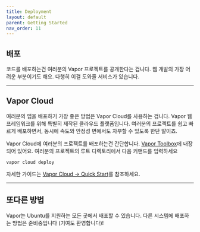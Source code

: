 ```yaml
---
title: Deployment
layout: default
parent: Getting Started
nav_order: 11
---
```


## 배포

코드를 배포하는건 여러분의 Vapor 프로젝트를 공개한다는 겁니다. 웹 개발의 가장 어려운 부분이기도 해요. 다행히 이걸 도와줄 서비스가 있습니다.  

---
## Vapor Cloud
여러분의 앱을 배포하기 가장 좋은 방법은 Vapor Cloud를 사용하는 겁니다. Vapor 웹 프레임워크를 위해 특별히 제작된 클라우드 플랫폼입니다. 여러분의 프로젝트를 쉽고 빠르게 배포하면서, 동시에 속도와 안정성 면에서도 자부할 수 있도록 한단 말이죠.  

Vapor Cloud에 여러분의 프로젝트를 배포하는건 간단합니다. [Vapor Toolbox](/doc/GettingStarted/Toolbox)에 내장되어 있어요. 여러분의 프로젝트의 루트 디렉토리에서 다음 커맨드를 입력하세요
```
vapor cloud deploy
```

자세한 가이드는 [Vapor Cloud → Quick Start](https://docs.vapor.cloud/quick-start/)를 참조하세요.

---
## 또다른 방법
Vapor는 Ubuntu를 지원하는 모든 곳에서 배포할 수 있습니다. 다른 시스템에 배포하는 방법은 준비중입니다 (기여도 환영합니다)!